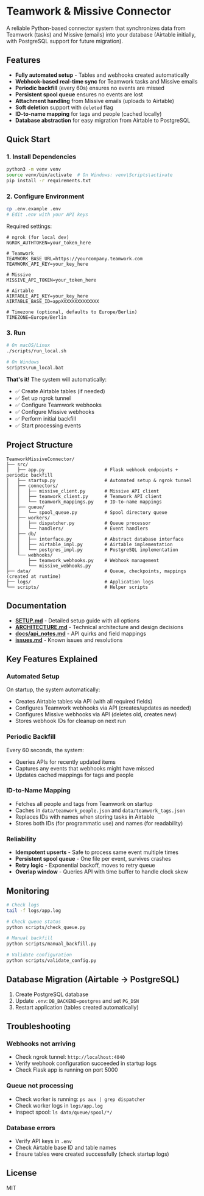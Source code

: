 # Teamwork & Missive Connector

A reliable Python-based connector system that synchronizes data from Teamwork (tasks) and Missive (emails) into your database (Airtable initially, with PostgreSQL support for future migration).

## Features

- **Fully automated setup** - Tables and webhooks created automatically
- **Webhook-based real-time sync** for Teamwork tasks and Missive emails  
- **Periodic backfill** (every 60s) ensures no events are missed
- **Persistent spool queue** ensures no events are lost
- **Attachment handling** from Missive emails (uploads to Airtable)
- **Soft deletion** support with `deleted` flag
- **ID-to-name mapping** for tags and people (cached locally)
- **Database abstraction** for easy migration from Airtable to PostgreSQL

## Quick Start

### 1. Install Dependencies

```bash
python3 -m venv venv
source venv/bin/activate  # On Windows: venv\Scripts\activate
pip install -r requirements.txt
```

### 2. Configure Environment

```bash
cp .env.example .env
# Edit .env with your API keys
```

Required settings:
```env
# ngrok (for local dev)
NGROK_AUTHTOKEN=your_token_here

# Teamwork
TEAMWORK_BASE_URL=https://yourcompany.teamwork.com
TEAMWORK_API_KEY=your_key_here

# Missive
MISSIVE_API_TOKEN=your_token_here

# Airtable
AIRTABLE_API_KEY=your_key_here
AIRTABLE_BASE_ID=appXXXXXXXXXXXXXX

# Timezone (optional, defaults to Europe/Berlin)
TIMEZONE=Europe/Berlin
```

### 3. Run

```bash
# On macOS/Linux
./scripts/run_local.sh

# On Windows
scripts\run_local.bat
```

**That's it!** The system will automatically:
- ✅ Create Airtable tables (if needed)
- ✅ Set up ngrok tunnel
- ✅ Configure Teamwork webhooks
- ✅ Configure Missive webhooks
- ✅ Perform initial backfill
- ✅ Start processing events

## Project Structure

```
TeamworkMissiveConnector/
├── src/
│   ├── app.py                      # Flask webhook endpoints + periodic backfill
│   ├── startup.py                  # Automated setup & ngrok tunnel
│   ├── connectors/
│   │   ├── missive_client.py       # Missive API client
│   │   ├── teamwork_client.py      # Teamwork API client
│   │   └── teamwork_mappings.py    # ID-to-name mappings
│   ├── queue/
│   │   └── spool_queue.py          # Spool directory queue
│   ├── workers/
│   │   ├── dispatcher.py           # Queue processor
│   │   └── handlers/               # Event handlers
│   ├── db/
│   │   ├── interface.py            # Abstract database interface
│   │   ├── airtable_impl.py        # Airtable implementation
│   │   └── postgres_impl.py        # PostgreSQL implementation
│   └── webhooks/
│       ├── teamwork_webhooks.py    # Webhook management
│       └── missive_webhooks.py
├── data/                           # Queue, checkpoints, mappings (created at runtime)
├── logs/                           # Application logs
└── scripts/                        # Helper scripts
```

## Documentation

- **[SETUP.md](SETUP.md)** - Detailed setup guide with all options
- **[ARCHITECTURE.md](ARCHITECTURE.md)** - Technical architecture and design decisions
- **[docs/api_notes.md](docs/api_notes.md)** - API quirks and field mappings
- **[issues.md](issues.md)** - Known issues and resolutions

## Key Features Explained

### Automated Setup
On startup, the system automatically:
- Creates Airtable tables via API (with all required fields)
- Configures Teamwork webhooks via API (creates/updates as needed)
- Configures Missive webhooks via API (deletes old, creates new)
- Stores webhook IDs for cleanup on next run

### Periodic Backfill
Every 60 seconds, the system:
- Queries APIs for recently updated items
- Captures any events that webhooks might have missed
- Updates cached mappings for tags and people

### ID-to-Name Mapping
- Fetches all people and tags from Teamwork on startup
- Caches in `data/teamwork_people.json` and `data/teamwork_tags.json`
- Replaces IDs with names when storing tasks in Airtable
- Stores both IDs (for programmatic use) and names (for readability)

### Reliability
- **Idempotent upserts** - Safe to process same event multiple times
- **Persistent spool queue** - One file per event, survives crashes
- **Retry logic** - Exponential backoff, moves to retry queue
- **Overlap window** - Queries API with time buffer to handle clock skew

## Monitoring

```bash
# Check logs
tail -f logs/app.log

# Check queue status
python scripts/check_queue.py

# Manual backfill
python scripts/manual_backfill.py

# Validate configuration
python scripts/validate_config.py
```

## Database Migration (Airtable → PostgreSQL)

1. Create PostgreSQL database
2. Update `.env`: `DB_BACKEND=postgres` and set `PG_DSN`
3. Restart application (tables created automatically)

## Troubleshooting

### Webhooks not arriving
- Check ngrok tunnel: `http://localhost:4040`
- Verify webhook configuration succeeded in startup logs
- Check Flask app is running on port 5000

### Queue not processing
- Check worker is running: `ps aux | grep dispatcher`
- Check worker logs in `logs/app.log`
- Inspect spool: `ls data/queue/spool/*/`

### Database errors
- Verify API keys in `.env`
- Check Airtable base ID and table names
- Ensure tables were created successfully (check startup logs)

## License

MIT

